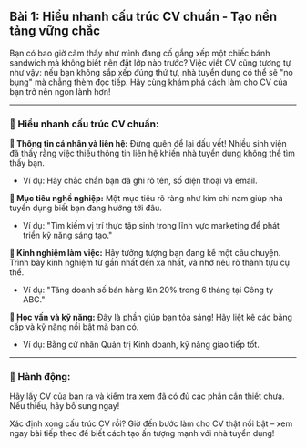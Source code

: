 ## Bài 1: Hiểu nhanh cấu trúc CV chuẩn - Tạo nền tảng vững chắc

Bạn có bao giờ cảm thấy như mình đang cố gắng xếp một chiếc bánh sandwich mà không biết nên đặt lớp nào trước? Việc viết CV cũng tương tự như vậy: nếu bạn không sắp xếp đúng thứ tự, nhà tuyển dụng có thể sẽ "no bụng" mà chẳng thèm đọc tiếp. Hãy cùng khám phá cách làm cho CV của bạn trở nên ngon lành hơn!

---

### 📌 Hiểu nhanh cấu trúc CV chuẩn:

**🔹 Thông tin cá nhân và liên hệ:**
Đừng quên để lại dấu vết! Nhiều sinh viên đã thấy rằng việc thiếu thông tin liên hệ khiến nhà tuyển dụng không thể tìm thấy bạn.

- Ví dụ: Hãy chắc chắn bạn đã ghi rõ tên, số điện thoại và email.

**🔹 Mục tiêu nghề nghiệp:**
Một mục tiêu rõ ràng như kim chỉ nam giúp nhà tuyển dụng biết bạn đang hướng tới đâu.

- Ví dụ: "Tìm kiếm vị trí thực tập sinh trong lĩnh vực marketing để phát triển kỹ năng sáng tạo."

**🔹 Kinh nghiệm làm việc:**
Hãy tưởng tượng bạn đang kể một câu chuyện. Trình bày kinh nghiệm từ gần nhất đến xa nhất, và nhớ nêu rõ thành tựu cụ thể.

- Ví dụ: "Tăng doanh số bán hàng lên 20% trong 6 tháng tại Công ty ABC."

**🔹 Học vấn và kỹ năng:**
Đây là phần giúp bạn tỏa sáng! Hãy liệt kê các bằng cấp và kỹ năng nổi bật mà bạn có.

- Ví dụ: Bằng cử nhân Quản trị Kinh doanh, kỹ năng giao tiếp tốt.

---

### 🚀 Hành động:

Hãy lấy CV của bạn ra và kiểm tra xem đã có đủ các phần cần thiết chưa. Nếu thiếu, hãy bổ sung ngay!

Xác định xong cấu trúc CV rồi? Giờ đến bước làm cho CV thật nổi bật – xem ngay bài tiếp theo để biết cách tạo ấn tượng mạnh với nhà tuyển dụng!
